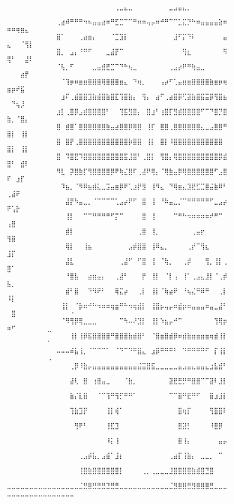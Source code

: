 ⠀⠀⠀⠀⠀⠀⠀⠀⠀⠀⠀⠀⠀⠀⠀⠀⠀⠀⠀⠀⠀⠀⠀⠀⢀⣀⣄⣀⠀⠀⠀⠀⠀⠀⠀⠀⣀⣠⣤⣄⡀⠀⠀⠀⠀⠀⠀⠀⠀⠀⠀⠀⠀⠀⠀⠀⠀⠀⠀⠀⠀⠀⠀⠀
⠀⠀⠀⠀⠀⠀⠀⠀⠀⠀⠀⢀⣴⠾⠛⠛⠛⠲⠦⣤⣤⣴⠶⠛⣋⣉⠉⠉⠛⠶⠶⢤⡤⠶⠚⠛⠉⠉⣁⣍⡙⠓⠶⣤⣤⣤⣤⣵⠶⠶⠶⢶⣶⣄⠀⠀⠀⠀⠀⠀⠀⠀⠀⠀
⠀⠀⠀⠀⠀⠀⠀⠀⠀⠀⠀⣿⠁⠀⠀⠀⢀⣴⣶⡄⠀⠀⠀⠈⣉⣹⡇⠀⠀⠀⠀⠀⠀⠀⠀⠀⠀⣸⠋⡍⠙⠇⠀⠀⠀⠀⠀⠀⣤⣄⠀⠀⠈⢻⡇⠀⠀⠀⠀⠀⠀⠀⠀⠀
⠀⠀⠀⠀⠀⠀⠀⠀⠀⠀⠀⣿⡀⠀⣠⡄⠘⠛⠋⠀⠀⠀⣀⣼⡟⠉⠀⠀⠀⠀⠀⠀⠀⠀⠀⠀⠀⠀⠀⢻⣆⠀⠀⠀⠀⠀⠀⠀⠻⢿⠃⠀⠀⣼⠇⠀⠀⠀⠀⠀⠀⠀⠀⠀
⠀⠀⠀⠀⠀⠀⠀⠀⠀⠀⠀⠈⢧⡀⠋⠀⠀⠀⠀⣀⣤⣾⣟⣉⠉⠙⠓⢦⣀⠀⠀⠀⠀⠀⠀⠀⢀⣠⡴⠟⠛⢷⣤⣀⠀⠀⠀⠀⠀⠀⠀⠀⣴⡟⠀⠀⠀⠀⠀⠀⠀⠀⠀⠀
⠀⠀⠀⠀⠀⠀⠀⠀⠀⠀⠀⠀⠈⢹⡶⠶⣶⣶⣿⣿⣿⢿⣿⣿⣿⣶⣄⠀⠙⢶⡀⠀⠀⠀⢠⡴⠋⢁⣤⣶⣶⣿⣿⣿⣿⣷⣶⡶⢶⣶⡶⠞⣯⠀⠀⠀⠀⠀⠀⠀⠀⠀⠀⠀
⠀⠀⠀⠀⠀⠀⠀⠀⠀⠀⠀⠀⣰⠏⢀⣾⣿⣿⣹⣷⣾⣿⣷⣿⣏⢹⣿⣷⡄⠀⢻⡄⠀⣴⠋⢀⣴⣿⡿⢋⣽⣷⣿⣯⣭⡿⢻⣿⣦⠀⠙⢦⡸⠀⠀⠀⠀⠀⠀⠀⠀⠀⠀⠀
⠀⠀⠀⠀⠀⠀⠀⠀⠀⠀⠀⣰⡇⢀⣿⡿⣠⣾⣿⣿⣿⣿⠃⠀⠀⢹⣯⣻⣿⡄⠀⣿⣰⠃⢰⣿⡏⣻⣾⣿⣿⣿⣿⠋⠉⠙⣿⡙⣿⣷⡀⠈⣿⡄⠀⠀⠀⠀⠀⠀⠀⠀⠀⠀
⠀⠀⠀⠀⠀⠀⠀⠀⠀⠀⠀⣿⠀⣾⣿⠁⣿⣿⣿⣿⣿⣿⣷⣤⣴⣿⣿⡿⢿⣿⠀⢸⡏⠀⣿⣿⢀⣿⣿⣿⣿⣿⣿⣄⣀⣠⣿⣿⠛⣿⡇⠀⢸⡇⠀⠀⠀⠀⠀⠀⠀⠀⠀⠀
⠀⠀⠀⠀⠀⠀⠀⠀⠀⠀⠀⣿⠀⣿⡟⢀⣿⣿⣿⣿⣿⣿⣿⣿⣿⣿⣿⡷⣿⣿⠀⢸⡇⠀⣿⡇⠸⣿⣿⣿⣿⣿⣿⣿⣿⣿⣿⣿⠀⣿⡇⠀⢸⡇⠀⠀⠀⠀⠀⠀⠀⠀⠀⠀
⠀⠀⠀⠀⠀⠀⠀⠀⠀⠀⠀⣿⠀⠹⣿⣟⠹⣿⣿⣿⣿⣿⣿⣿⣿⣿⣯⣸⣿⠃⢀⣿⡇⠀⢻⣿⡄⢿⣿⣿⣿⣿⣿⣿⣿⣿⣿⡿⣾⣿⠃⠀⣾⠇⠀⠀⠀⠀⠀⠀⠀⠀⠀⠀
⠀⠀⠀⠀⠀⠀⠀⠀⠀⠀⠀⠻⣇⠀⡽⣿⣷⡏⢻⣿⣿⣿⣿⡿⠟⢷⣌⣿⠏⢀⣼⠟⢿⡄⠈⢿⣷⣤⡿⢿⣿⣿⣿⣿⣿⣿⠋⣠⣿⠏⠀⣰⡏⠀⠀⠀⠀⠀⠀⠀⠀⠀⠀⠀
⠀⠀⠀⠀⠀⠀⠀⠀⠀⠀⠀⠀⠹⣦⡀⠈⠻⠿⣦⣾⣅⣀⣩⣤⣶⡿⠟⢁⣰⡟⣻⠀⢸⠻⣄⠀⠙⢿⣶⣄⣹⣟⣋⣉⣿⣬⣷⠿⠃⢀⣼⠟⠀⠀⠀⠀⠀⠀⠀⠀⠀⠀⠀⠀
⠀⠀⠀⠀⠀⠀⠀⠀⠀⠀⠀⠀⠀⣼⡟⠳⣤⣀⡀⠈⠉⠉⠉⠉⢁⣠⡴⠟⠋⠀⣿⠀⢸⠀⠘⠷⣤⣀⡈⠉⠛⠛⠛⠛⠛⠋⣀⣠⡴⠟⢡⡗⠀⠀⠀⠀⠀⠀⠀⠀⠀⠀⠀⠀
⠀⠀⠀⠀⠀⠀⠀⠀⠀⠀⠀⠀⠀⢸⡇⠀⠀⠉⠉⠛⠛⠛⠛⠋⡍⠉⠀⠀⠀⠀⣿⠀⢸⠀⠀⠀⠀⠉⠛⠓⠲⠶⠶⠶⠶⠞⠛⠉⠀⢠⣿⠀⠀⠀⠀⠀⠀⠀⠀⠀⠀⠀⠀⠀
⠀⠀⠀⠀⠀⠀⠀⠀⠀⠀⠀⠀⠀⣾⡇⠀⠀⠀⠀⠀⠀⠀⠀⠀⠀⠀⠀⠀⠀⢀⣿⠀⢸⡀⠀⠀⠀⠀⠀⠀⠀⢀⣤⡖⠀⠀⠀⠀⠀⢻⣿⠀⠀⠀⠀⠀⠀⠀⠀⠀⠀⠀⠀⠀
⠀⠀⠀⠀⠀⠀⠀⠀⠀⠀⠀⠀⠀⢿⡇⠀⠀⢸⣦⠀⠀⠀⠀⠀⠀⠀⠀⣠⡾⣿⣿⠀⢸⠿⣄⡀⠀⠀⠀⠀⢀⡞⠉⢻⣆⠀⠀⠀⠀⣸⡏⠀⠀⠀⠀⠀⠀⠀⠀⠀⠀⠀⠀⠀
⠀⠀⠀⠀⠀⠀⠀⠀⠀⠀⠀⠀⠀⣼⣇⠀⠀⠀⠀⠀⠀⠀⠀⠀⠀⢀⣼⠋⠀⠋⣿⠀⢸⠀⠈⢷⡀⠀⠀⢀⡾⠀⠀⠀⢻⡀⢸⡇⢀⣿⠁⠀⠀⠀⠀⠀⠀⠀⠀⠀⠀⠀⠀⠀
⠀⠀⠀⠀⠀⠀⠀⠀⠀⠀⠀⠀⠀⠘⣿⣧⠀⠀⣴⣶⣤⡄⠀⠀⢀⣼⠃⠀⠀⠀⡟⠀⢸⡇⠀⠈⡇⢠⠀⢸⠁⢀⣠⣄⣸⡇⠈⢀⡾⣧⡀⠀⠀⠀⠀⠀⠀⠀⠀⠀⠀⠀⠀⠀
⠀⠀⠀⠀⠀⠀⠀⠀⠀⠀⠀⠀⠀⣾⠃⣿⠀⠀⠙⠻⠟⠃⠀⠀⢿⣍⡴⠀⠀⢀⡇⠀⢸⡇⠈⢷⣴⠟⠀⠘⢦⣌⠛⠿⠛⠀⠀⢀⡇⠸⡇⠀⠀⠀⠀⠀⠀⠀⠀⠀⠀⠀⠀⠀
⠀⠀⠀⠀⠀⠀⠀⠀⠀⠀⠀⠀⢸⡇⠀⠈⡷⠶⠚⠓⠲⠶⠶⢶⣶⠛⠓⠲⢶⣾⡇⠀⢸⣿⡦⢤⡤⠶⣾⡶⠶⣤⣤⣤⠶⣤⣀⣼⠃⠀⣿⠀⠀⠀⠀⠀⠀⠀⠀⠀⠀⠀⠀⠐
⠀⠀⠀⠀⠀⠀⠀⠀⠀⠀⠀⠀⠈⠻⢻⡿⢿⣀⣀⣀⠀⠀⠀⠀⠀⠉⠳⠤⠜⣹⡇⠀⢸⡇⠱⣦⡤⠚⠉⠀⠀⠀⠀⠀⠀⠀⢹⢿⡶⠶⠋⠀⠀⠀⠀⠀⠀⠀⣀⠀⠀⠀⠀⠀
⠀⠀⠀⠀⠀⠀⠀⠀⠀⠀⠀⠀⠀⠀⢸⡇⢸⡿⣯⣿⣿⣿⣿⠛⣿⣿⣿⣷⣾⣿⠃⠀⠈⣿⣶⣿⣾⡿⠶⣾⣷⣶⣶⣶⣶⢶⣾⢸⡇⠀⠀⠀⠀⠀⠀⠀⠀⠀⠁⠀⠀⠀⠀⠀
⠀⠀⠀⠀⠀⠀⠀⠀⠀⠀⠀⠤⠤⠤⠾⣧⢸⡀⠈⠉⠉⠉⠁⠀⠈⠙⠉⠙⠛⣿⣄⠀⣰⡿⠛⠛⠛⠃⠀⠙⠛⠛⠛⠛⠋⠀⡏⢸⡇⠀⠀⠀⠀⠀⠀⠀⠀⠀⠠⠀⠀⠀⠀⠀
⠀⠀⠀⠀⠀⠀⠀⠀⠀⠀⠀⠀⠀⠀⢀⡿⠸⣷⡤⣤⣤⣤⣤⣤⣤⣤⣤⣤⣤⣬⣭⣿⣯⣀⣀⣀⣀⣀⣤⣠⣤⣄⣤⣤⣄⣰⣧⣾⠃⠀⠀⠀⠀⠀⠀⠀⠀⠀⠀⠀⠀⠀⠀⠀
⠀⠀⠀⠀⠀⠀⠀⠀⠀⠀⠀⠀⠀⠀⣼⢇⠀⣿⠀⢰⣿⣤⣀⠀⠀⠀⠈⣷⡀⠀⠀⠀⠀⠀⠀⠀⣽⣟⣛⡛⠛⣿⣿⠉⠉⣽⠇⣸⡇⠀⠀⠀⠀⠀⠀⠀⠀⠀⠀⠀⠀⠀⠀⠀
⠀⠀⠀⠀⠀⠀⠀⠀⠀⠀⠀⠀⠀⠀⣷⡌⣇⣿⠀⠀⠈⠉⢹⠛⢻⡋⠛⠛⠁⠀⠀⠀⠀⠀⠀⠀⠉⠉⣿⠛⣟⠛⠋⠀⠀⣿⣰⣸⡇⠀⠀⠀⠀⠀⠀⠀⠀⠀⠀⠀⠀⠀⠀⠀
⠀⠀⠀⠀⠀⠀⠀⠀⠀⠀⠀⠀⠀⠀⢹⣷⣹⡟⠀⠀⠀⠀⢸⡇⢾⠁⠀⠀⠀⠀⠀⠀⠀⠀⠀⠀⠀⠀⣿⢶⡏⠀⠀⠀⠀⢻⣿⣿⠇⠀⠀⠀⠀⠀⠀⠀⠀⠀⠀⠀⠀⠀⠀⠀
⠀⠀⠀⠀⠀⠀⠀⠀⠀⠀⠀⠀⠀⠀⠀⢻⠟⠃⠀⠀⠀⠀⢸⣏⣹⠀⠀⠀⠀⠀⠀⠀⠀⠀⠀⠀⠀⠀⣿⣽⡃⠀⠀⠀⠀⠸⣿⡿⠀⠀⠀⠀⠀⠀⠀⠀⠀⠀⠀⠀⠀⠀⠀⠀
⠀⠀⠀⠀⠀⠀⠀⠀⠀⠀⠀⠀⠀⠀⠀⠀⠀⠀⠀⠀⠀⠀⠸⡅⢸⠀⠀⠀⠀⠀⠀⠀⠀⠀⠀⠀⠀⠀⣿⢸⡄⠀⠀⠀⠀⠀⠀⣤⡤⠀⠀⠀⠀⠀⠀⠀⠀⠀⠀⠀⠀⠀⠀⠀
⠀⠀⠀⠀⠀⠀⠀⠀⠀⠀⠀⠀⠀⠀⠀⠀⢀⣠⡾⣧⡀⣠⣾⠁⣸⡆⠀⠀⠀⠀⠀⠀⠀⠀⠀⠀⢀⣴⡏⢸⣷⡄⠀⣀⣀⡀⠀⠉⠀⠀⠀⠀⠀⠀⠀⠀⠀⠀⠀⠀⠀⠀⠀⠀
⠀⠀⠀⠀⠀⠀⠀⠀⠀⠀⠀⠀⠀⠀⠀⠀⢸⣿⣷⣿⣿⣿⣿⣿⣿⡇⠀⠀⠀⠀⢀⡀⢀⣀⣀⣀⣸⣿⣿⣿⣿⣷⣾⣿⣙⣿⠀⠀⠀⠀⠀⠀⠀⠀⠀⠀⠀⠀⠀⠀⠀⠀⠀⠀
⣀⣀⣀⣀⣀⣀⣀⣀⣀⣀⣀⣀⣀⣀⣀⣀⣈⣛⣿⣛⣛⣛⣙⣛⣛⣀⣀⣀⣀⣀⣀⣀⣀⣀⣀⣀⣈⣻⣿⣿⣛⣻⣿⣿⣿⣛⣀⣀⣀⣀⣀⣀⣀⣀⣀⣀⣀⣀⣀⣀⣀⣀⣀⣀
